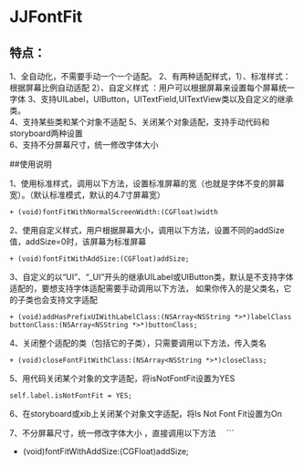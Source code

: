 # JJFontFit
## 特点：  
1、全自动化，不需要手动一个一个适配。 
2、有两种适配样式，1）、标准样式：根据屏幕比例自动适配  2）、自定义样式 ：用户可以根据屏幕来设置每个屏幕统一字体 
3、支持UILabel，UIButton，UITextField,UITextView类以及自定义的继承类。  
4、支持某些类和某个对象不适配 
5、关闭某个对象适配，支持手动代码和storyboard两种设置  
6、支持不分屏幕尺寸，统一修改字体大小 

##使用说明

1、使用标准样式，调用以下方法，设置标准屏幕的宽（也就是字体不变的屏幕宽）。（默认标准模式，默认的4.7寸屏幕宽）
```
+ (void)fontFitWithNormalScreenWidth:(CGFloat)width
```
2、使用自定义样式，用户根据屏幕大小，调用以下方法，设置不同的addSize值，addSize=0时，该屏幕为标准屏幕 
```
+ (void)fontFitWithAddSize:(CGFloat)addSize;
```
3、自定义的以“UI”、“_UI”开头的继承UILabel或UIButton类，默认是不支持字体适配的，要想支持字体适配需要手动调用以下方法，
如果你传入的是父类名，它的子类也会支持文字适配
```
+ (void)addHasPrefixUIWithLabelClass:(NSArray<NSString *>*)labelClass buttonClass:(NSArray<NSString *>*)buttonClass;
```
4、关闭整个适配的类（包括它的子类），只需要调用以下方法，传入类名 
```
+ (void)closeFontFitWithClass:(NSArray<NSString *>*)closeClass;
```
5、用代码关闭某个对象的文字适配，将isNotFontFit设置为YES  
```
self.label.isNotFontFit = YES;
```
6、在storyboard或xib上关闭某个对象文字适配，将Is Not Font Fit设置为On

7、不分屏幕尺寸，统一修改字体大小 ，直接调用以下方法
　```
+ (void)fontFitWithAddSize:(CGFloat)addSize;
```
